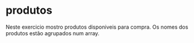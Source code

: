 # produtos
Neste exercicio mostro produtos disponiveis para compra. Os nomes dos produtos estão agrupados num array.

 
